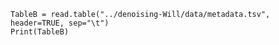 ```{r include = FALSE}
TableB = read.table("../denoising-Will/data/metadata.tsv", header=TRUE, sep="\t")
Print(TableB)
```

